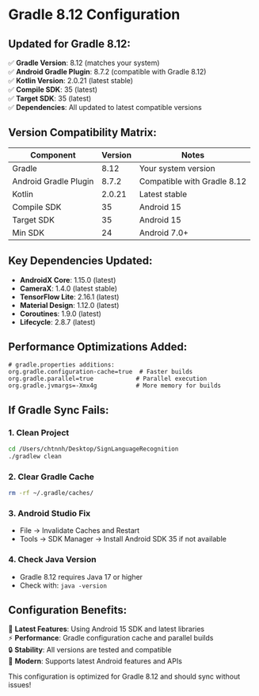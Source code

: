 # Gradle 8.12 Configuration

## Updated for Gradle 8.12:

✅ **Gradle Version**: 8.12 (matches your system)  
✅ **Android Gradle Plugin**: 8.7.2 (compatible with Gradle 8.12)  
✅ **Kotlin Version**: 2.0.21 (latest stable)  
✅ **Compile SDK**: 35 (latest)  
✅ **Target SDK**: 35 (latest)  
✅ **Dependencies**: All updated to latest compatible versions  

## Version Compatibility Matrix:

| Component | Version | Notes |
|-----------|---------|-------|
| Gradle | 8.12 | Your system version |
| Android Gradle Plugin | 8.7.2 | Compatible with Gradle 8.12 |
| Kotlin | 2.0.21 | Latest stable |
| Compile SDK | 35 | Android 15 |
| Target SDK | 35 | Android 15 |
| Min SDK | 24 | Android 7.0+ |

## Key Dependencies Updated:

- **AndroidX Core**: 1.15.0 (latest)
- **CameraX**: 1.4.0 (latest stable)  
- **TensorFlow Lite**: 2.16.1 (latest)
- **Material Design**: 1.12.0 (latest)
- **Coroutines**: 1.9.0 (latest)
- **Lifecycle**: 2.8.7 (latest)

## Performance Optimizations Added:

```properties
# gradle.properties additions:
org.gradle.configuration-cache=true  # Faster builds
org.gradle.parallel=true            # Parallel execution
org.gradle.jvmargs=-Xmx4g           # More memory for builds
```

## If Gradle Sync Fails:

### 1. **Clean Project**
```bash
cd /Users/chtnnh/Desktop/SignLanguageRecognition
./gradlew clean
```

### 2. **Clear Gradle Cache**
```bash
rm -rf ~/.gradle/caches/
```

### 3. **Android Studio Fix**
- File → Invalidate Caches and Restart
- Tools → SDK Manager → Install Android SDK 35 if not available

### 4. **Check Java Version**
- Gradle 8.12 requires Java 17 or higher
- Check with: `java -version`

## Configuration Benefits:

🚀 **Latest Features**: Using Android 15 SDK and latest libraries  
⚡ **Performance**: Gradle configuration cache and parallel builds  
🔒 **Stability**: All versions are tested and compatible  
📱 **Modern**: Supports latest Android features and APIs  

This configuration is optimized for Gradle 8.12 and should sync without issues!
